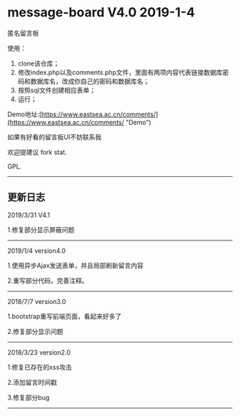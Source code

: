 # message-board V4.0 2019-1-4

匿名留言板

使用：

1. clone该仓库；
2. 修改index.php以及comments.php文件，里面有两项内容代表链接数据库密码和数据库名，改成你自己的密码和数据库名；
3. 按照sql文件创建相应表单；
4. 运行；

Demo地址:[https://www.eastsea.ac.cn/comments/](https://www.eastsea.ac.cn/comments/ "Demo")

如果有好看的留言板UI不妨联系我

欢迎提建议 fork stat.

GPL.

---------------------------------
更新日志
---------------------------------

2019/3/31 V4.1

1.修复部分显示屏蔽问题

---------------------------

2019/1/4 version4.0

1.使用异步Ajax发送表单，并且局部刷新留言内容

2.重写部分代码，完善注释。

---


2018/7/7 version3.0

1.bootstrap重写前端页面，看起来好多了

2.修复部分显示问题

----------------------------------

2018/3/23 version2.0

1.修复已存在的xss攻击

2.添加留言时间戳

3.修复部分bug

---------------------------------

